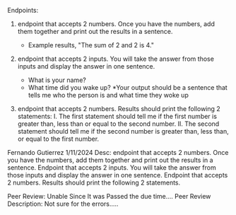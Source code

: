 Endpoints:
1. endpoint that accepts 2 numbers.  Once you have the numbers, add them together and print out the results in a sentence.
     - Example results, "The sum of 2 and 2 is 4."

2. endpoint that accepts 2 inputs. You will take the answer from those inputs and display the answer in one sentence.
     - What is your name? 
     - What time did you wake up?
     *Your output should be a sentence that tells me who the person is and what time they woke up

3. endpoint that accepts 2 numbers. Results should print the following 2 statements:
     I. The first statement should tell me if the first number is greater than, less than or equal to the second number.
     II. The second statement should tell me if the second number is greater than, less than, or equal to the first number.

Fernando Gutierrez
1/11/2024
Desc:  endpoint that accepts 2 numbers.  Once you have the numbers, add them together and print out the results in a sentence. Endpoint that accepts 2 inputs. You will take the answer from those inputs and display the answer in one sentence. Endpoint that accepts 2 numbers. Results should print the following 2 statements.

Peer Review: Unable Since It was Passed the due time....
Peer Review Description: Not sure for the errors.....